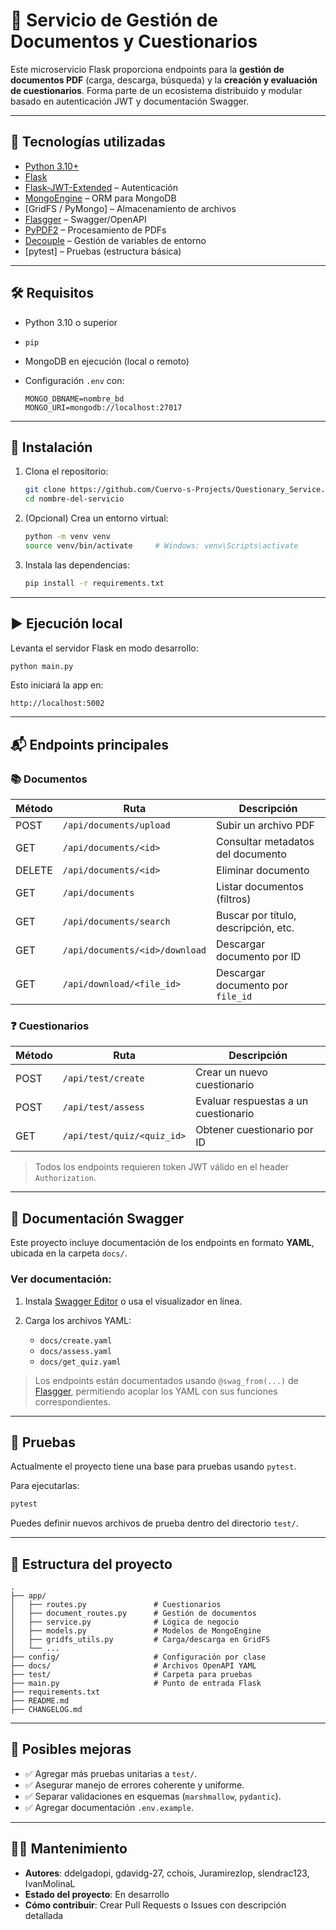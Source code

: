 # 📄 Servicio de Gestión de Documentos y Cuestionarios

Este microservicio Flask proporciona endpoints para la **gestión de documentos PDF** (carga, descarga, búsqueda) y la **creación y evaluación de cuestionarios**. Forma parte de un ecosistema distribuido y modular basado en autenticación JWT y documentación Swagger.

---

## 📆 Tecnologías utilizadas

* [Python 3.10+](https://www.python.org/)
* [Flask](https://flask.palletsprojects.com/)
* [Flask-JWT-Extended](https://flask-jwt-extended.readthedocs.io/) – Autenticación
* [MongoEngine](https://mongoengine.org/) – ORM para MongoDB
* \[GridFS / PyMongo] – Almacenamiento de archivos
* [Flasgger](https://github.com/flasgger/flasgger) – Swagger/OpenAPI
* [PyPDF2](https://pypi.org/project/PyPDF2/) – Procesamiento de PDFs
* [Decouple](https://pypi.org/project/python-decouple/) – Gestión de variables de entorno
* \[pytest] – Pruebas (estructura básica)

---

## 🛠️ Requisitos

* Python 3.10 o superior
* `pip`
* MongoDB en ejecución (local o remoto)
* Configuración `.env` con:

  ```
  MONGO_DBNAME=nombre_bd
  MONGO_URI=mongodb://localhost:27017
  ```

---

## 🚀 Instalación

1. Clona el repositorio:

   ```bash
   git clone https://github.com/Cuervo-s-Projects/Questionary_Service.git
   cd nombre-del-servicio
   ```

2. (Opcional) Crea un entorno virtual:

   ```bash
   python -m venv venv
   source venv/bin/activate     # Windows: venv\Scripts\activate
   ```

3. Instala las dependencias:

   ```bash
   pip install -r requirements.txt
   ```

---

## ▶️ Ejecución local

Levanta el servidor Flask en modo desarrollo:

```bash
python main.py
```

Esto iniciará la app en:

```
http://localhost:5002
```

---

## 📬 Endpoints principales

### 📚 Documentos

| Método | Ruta                           | Descripción                          |
| ------ | ------------------------------ | ------------------------------------ |
| POST   | `/api/documents/upload`        | Subir un archivo PDF                 |
| GET    | `/api/documents/<id>`          | Consultar metadatos del documento    |
| DELETE | `/api/documents/<id>`          | Eliminar documento                   |
| GET    | `/api/documents`               | Listar documentos (filtros)          |
| GET    | `/api/documents/search`        | Buscar por título, descripción, etc. |
| GET    | `/api/documents/<id>/download` | Descargar documento por ID           |
| GET    | `/api/download/<file_id>`      | Descargar documento por `file_id`    |

### ❓ Cuestionarios

| Método | Ruta                       | Descripción                          |
| ------ | -------------------------- | ------------------------------------ |
| POST   | `/api/test/create`         | Crear un nuevo cuestionario          |
| POST   | `/api/test/assess`         | Evaluar respuestas a un cuestionario |
| GET    | `/api/test/quiz/<quiz_id>` | Obtener cuestionario por ID          |

> Todos los endpoints requieren token JWT válido en el header `Authorization`.

---

## 📃 Documentación Swagger

Este proyecto incluye documentación de los endpoints en formato **YAML**, ubicada en la carpeta `docs/`.

### Ver documentación:

1. Instala [Swagger Editor](https://editor.swagger.io/) o usa el visualizador en línea.
2. Carga los archivos YAML:

   * `docs/create.yaml`
   * `docs/assess.yaml`
   * `docs/get_quiz.yaml`

> Los endpoints están documentados usando `@swag_from(...)` de [Flasgger](https://github.com/flasgger/flasgger), permitiendo acoplar los YAML con sus funciones correspondientes.

---

## 🧪 Pruebas

Actualmente el proyecto tiene una base para pruebas usando `pytest`.

Para ejecutarlas:

```bash
pytest
```

Puedes definir nuevos archivos de prueba dentro del directorio `test/`.

---

## 📁 Estructura del proyecto

```
.
├── app/
│   ├── routes.py               # Cuestionarios
│   ├── document_routes.py      # Gestión de documentos
│   ├── service.py              # Lógica de negocio
│   ├── models.py               # Modelos de MongoEngine
│   ├── gridfs_utils.py         # Carga/descarga en GridFS
│   └── ...
├── config/                     # Configuración por clase
├── docs/                       # Archivos OpenAPI YAML
├── test/                       # Carpeta para pruebas
├── main.py                     # Punto de entrada Flask
├── requirements.txt
├── README.md
├── CHANGELOG.md
```

---

## 🤔 Posibles mejoras

* ✅ Agregar más pruebas unitarias a `test/`.
* ✅ Asegurar manejo de errores coherente y uniforme.
* ✅ Separar validaciones en esquemas (`marshmallow`, `pydantic`).
* ✅ Agregar documentación `.env.example`.

---

## 👨‍💼 Mantenimiento

* **Autores**: ddelgadopi, gdavidg-27, cchois, Juramirezlop, slendrac123, IvanMolinaL
* **Estado del proyecto**: En desarrollo
* **Cómo contribuir**: Crear Pull Requests o Issues con descripción detallada